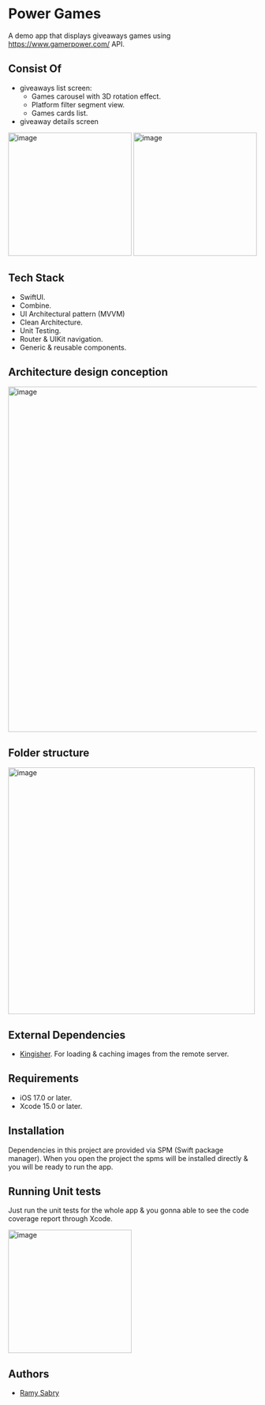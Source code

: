 
# Power Games

A demo app that displays giveaways games using https://www.gamerpower.com/ API.

    
## Consist Of
- giveaways list screen:
  - Games carousel with 3D rotation effect.
  - Platform filter segment view.
  - Games cards list.
- giveaway details screen
<img width="250" alt="image" src="https://github.com/ramyaimansabry/Power-Games/assets/17670361/fef90e84-29f0-476e-8459-04c5d7d59772">
<img width="250" alt="image" src="https://github.com/ramyaimansabry/Power-Games/assets/17670361/52bcb252-6c81-46ef-80f5-a19c2d2de871">

    
## Tech Stack
- SwiftUI.
- Combine.
- UI Architectural pattern (MVVM)
- Clean Architecture.
- Unit Testing.
- Router & UIKit navigation.
- Generic & reusable components.

## Architecture design conception
<img width="700" alt="image" src="https://github.com/ramyaimansabry/Power-Games/assets/17670361/40111358-d5a3-4e3b-907b-c1c4b943954d">

## Folder structure
<img width="500" alt="image" src="https://github.com/ramyaimansabry/Power-Games/assets/17670361/de50d490-0eb1-4c0a-9ee0-d5aef17adbc7">

## External Dependencies
- [Kingisher](https://github.com/onevcat/Kingfisher). For loading & caching images from the remote server.

## Requirements
- iOS 17.0 or later.
- Xcode 15.0 or later.
    
## Installation
Dependencies in this project are provided via SPM (Swift package manager). When you open the project the spms will be installed directly & you will be ready to run the app.

## Running Unit tests
Just run the unit tests for the whole app & you gonna able to see the code coverage report through Xcode.

<img height="250" alt="image" src="https://github.com/ramyaimansabry/Power-Games/assets/17670361/80e87d80-5aa5-4099-8d6d-ea2aaa71a572">

## Authors
- [Ramy Sabry](https://www.linkedin.com/in/ramy-aiman-sabry-153770117/)

  

